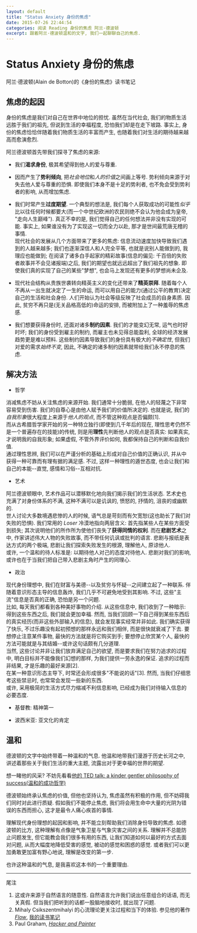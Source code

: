 ```yaml
---
layout: default
title: "Status Anxiety 身份的焦虑"
date: 2015-07-26 22:44:54
categories: 阅读 Reading 身份的焦虑 阿兰·德波顿
excerpt: 跟着阿兰·德波顿温和的文字, 我们一起聊聊自己的焦虑. 
---
```



# Status Anxiety 身份的焦虑

阿兰·德波顿(Alain de Botton)的《身份的焦虑》读书笔记

## 焦虑的起因

身份的焦虑是我们对自己在世界中地位的担忧. 虽然在当代社会, 我们的物质生活远胜于我们的祖先, 但说到生活的幸福程度, 恐怕我们却是在走下坡路. 事实上, 身份的焦虑恰恰伴随着我们物质生活的丰富而产生, 也随着我们对生活的期待越来越高而愈演愈烈. 

阿兰德波顿首先带我们探寻了焦虑的来源:

- 我们**渴求身份**, 极其希望得到他人的爱与尊重.
 
- 因而产生了**势利倾向**, 把*社会地位*和*人的价值*之间画上等号. 势利倾向来源于对失去他人爱与尊重的恐惧. 即使我们本身不是十足的势利者, 也不免会受到势利者的影响, 从而增加焦虑.

- 我们时常产生**过度期望**. 一个典型的想法是, 我们每个人获取成功的可能性*似乎*比以往任何时候都要大(而一个中世纪欧洲的农民则绝不会认为他会成为皇帝, "走向人生巅峰"). 真正不幸的是, 我们觉得自己的任何想法并非没有实现的可能. 事实上, 如果谁没有为了实现这一切而全力以赴, 那才是世间最荒唐无稽的事情.  
现代社会的发展从几个方面带来了更多的焦虑: 信息流动速度加快导致我们遇到的人越来越多; 我们也逐渐深信人和人完全平等, 也就是说别人能做到的, 我理应也能做到; 在阅读了诸多白手起家的精彩故事(信息的偏见: 千百倍的失败者故事并不会见诸报端)之后, 我们的期望也就远远超出了我们祖先的想象. 即使我们真的实现了自己的某些"梦想", 也会马上发现还有更多的梦想尚未企及.

- 现代社会结构从贵族世袭转向精英主义的变化还带来了**精英崇拜**. 随着每个人不再从一出生就决定了一生的命运, 而可以用自己的能力(通过公平的教育)决定自己的生活和社会身份. 人们开始认为社会等级反映了社会成员的自身素质. 因此, 贫穷不再只是(无关品格高低的)命运的安排, 而被附加上了一种羞辱的焦虑感.

- 我们想要获得身份时, 还面对诸多**制约因素**. 我们的才能变幻无常, 运气也时好时坏; 我们的身份受到雇主的制约, 而雇主也未见得总能盈利, 全球的经济发展趋势更是难以预料. 这些制约因素导致我们的身份具有极大的*不确定性*, 但我们对爱的需求*始终不变*, 因此, 不确定的诸多制约因素就带给我们永不停息的焦虑.

## 解决方法

- 哲学

消减焦虑不妨从关注焦虑的来源开始. 我们通常十分脆弱, 在他人的轻蔑之下非常容易受到伤害. 我们的自尊心是由他人赋予我们的价值所决定的. 也就是说, 我们的*自我形象*很大程度上来源于*他人的观点*, 而不管这种观点是否偏颇[1].   
而从古希腊哲学家开始的另一种特立独行(即使到几千年后的现在, 理性思考仍然不是一个普遍存在的技能)的传统, 则是用**理性**先判断他人的观点是否真实: 如果真实, 才说明我的自我形象; 如果虚假, 不管外界评价如何, 我都保持自己的判断和自我价值.   
通过理性思辨, 我们可以在严谨分析的基础上形成对自己价值的正确认识, 并从中获得一种可靠而有理有据的满足感. 不过, 这样一种理性的遁世态度, 也会让我们和自己的本能--直觉, 感情和习俗--互相对抗. 

- 艺术

阿兰德波顿眼中, 艺术作品可以潜移默化地向我们揭示我们的生活状态. 艺术史也充满了对身份体系的不满, 这种不满可以是讥讽的, 愤怒的, 抒情的, 沮丧的或幽默的.  
世人讨论大多数境遇悲惨的人的时候, 语气总是苛刻而有欠宽恕(这也助长了我们对失败的恐惧). 我们常用的 *Loser* 冷漠地指向两层含义: 首先指某些人在某些方面受到损失; 其次说明他们的所作所为使他们丧失了**获得同情的权利**. 而在**悲剧艺术**之中, 作家讲述伟大人物的失败故事, 而不带任何讥讽或批判的语言. 悲剧与报纸是表达方式的两个极端, 悲剧让我们探索失败发生的根源, 理解他人, 原谅他人.  
或许, 一个温和的待人标准是: 以期待他人对己的态度对待他人. 悲剧对我们的影响, 或许也在于当我们把自己带入悲剧主角时产生的同理心.

- 政治

现代身份理想中, 我们在财富与美德--以及贫穷与怀疑--之间建立起了一种联系. 伴随着意识形态主导的信息轰炸, 我们几乎不可避免地受到其影响. 不过, 这些"主流"信息是否真的正确, 恐怕是另一个问题.   
比如, 每天我们都看到各种美好事物的介绍. 从这些信息中, 我们收到了一种暗示: 得到这些东西之后, 我们就会更加幸福. 然而, 当我们回顾一下自己得到某些东西后的真实经历(而非这些外部输入的信息), 就会发现事实经常并非如此. 我们确实获得了快乐, 不过乐趣没有起初预想的那样永远和我们相伴, 而是很快就衰减了下去. 要想停止注意某件事物, 最快的方法就是将它购买到手; 要想停止欣赏某个人, 最快的方法可能就是与其结婚--或许这句话颇有几分道理.  
当然, 这些讨论并非让我们放弃满足自己的欲望, 而是要求我们在努力追求的过程中, 明白目标并不能像我们幻想的那样, 为我们提供一劳永逸的保证. 追求的过程而非结果, 才是乐趣的最好来源[2].   
在某一种意识形态主导下, 时常还会形成很多"不能说的话"[3]. 然而, 当我们仔细思考这些禁忌时, 也常常会发现一些新的东西.   
或许, 采用极简的生活方式尽力缩减不利信息影响, 已经成为我们对待输入信息的必要态度.

- 基督教: 精神第一

- 波西米亚: 亚文化的肯定

## 温和

德波顿的文字中始终带着一种温和的气息. 他温和地带我们漫游于历史长河之中, 讲述着那些关于我们生活的重大主题, 流露出对于更幸福的世界的期望. 

想一睹他的风采? 不妨先看看[他的 TED talk: a kinder gentler philosophy of success(温和的成功哲学)](http://www.ted.com/talks/alain_de_botton_a_kinder_gentler_philosophy_of_success/)

德波顿始终承认焦虑的价值, 但他也坚持认为, 焦虑虽然有积极的作用, 但不妨碍我们同时对此进行质疑. 假如我们不能停止焦虑, 我们将会用生命中大量的光阴为错误的东西而担心, 这才是最令人痛心疾首的事情.

理解现代身份理想的起因和影响, 并不能立刻帮助我们消除身份导致的焦虑. 如德波顿的比方, 这种理解有点像是气象卫星与气象灾害之间的关系. 理解并不总能防止问题发生, 但它能教会我们很多有用的东西, 让我们知道如何以最好的方式去面对问题, 从而大幅度地降低受害的感觉, 被动的感觉和困惑的感觉. 或者我们可以更加勇敢更加富有野心地说, 理解是改变的第一步.

也许这种温和的气息, 是我喜欢这本书的一个重要理由.

---

尾注

1. 这或许来源于自然语言的随意性. 自然语言允许我们说出任意组合的话语, 而无关真假. 但当我们把听到的话都一股脑地接收时, 就出现了问题.
2. Mihaly Csikszentmihalyi 的心流理论更关注过程和当下的体验. 参见他的著作 [*Flow*](http://book.douban.com/subject/6509801/), [我的读书笔记](http://frank-the-obscure.gitbooks.io/reading-notes/content/flow.html)
3. Paul Graham, [*Hacker and Painter*](http://book.douban.com/subject/25724948/)
